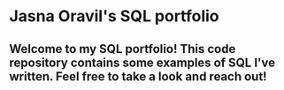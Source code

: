 # Jasna Oravil's SQL portfolio
## Welcome to my SQL portfolio! This code repository contains some examples of SQL I've written. Feel free to take a look and reach out!
